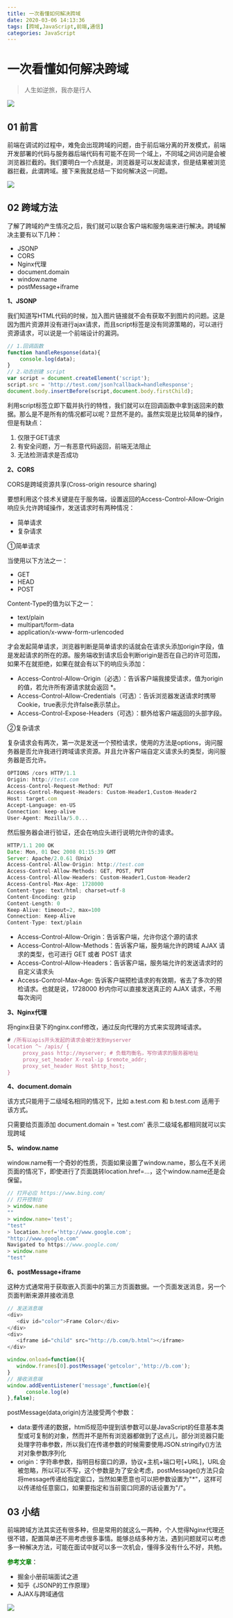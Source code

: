 ```yaml
---
title: 一次看懂如何解决跨域
date: 2020-03-06 14:13:36
tags: [跨域,JavaScript,前端,通信]
categories: JavaScript
---
```


# 一次看懂如何解决跨域

>  人生如逆旅，我亦是行人

![](../common/1.gif)



## 01 前言



前端在调试的过程中，难免会出现跨域的问题，由于前后端分离的开发模式，前端开发部署的代码与服务器后端代码有可能不在同一个域上，不同域之间访问是会被浏览器拦截的。我们要明白一个点就是，浏览器是可以发起请求，但是结果被浏览器拦截，此谓跨域。接下来我就总结一下如何解决这一问题。

![](./img/1.png)



## 02 跨域方法



了解了跨域的产生情况之后，我们就可以联合客户端和服务端来进行解决。跨域解决主要有以下几种：

- JSONP
- CORS
- Nginx代理
- document.domain
- window.name
- postMessage+iframe



**1、JSONP**

我们知道写HTML代码的时候，加入图片链接就不会有获取不到图片的问题。这是因为图片资源并没有进行ajax请求，而且script标签是没有同源策略的，可以进行资源请求，可以说是一个前端设计的漏洞。

```javascript
// 1.回调函数
function handleResponse(data){
    console.log(data);
}
// 2.动态创建 script 
var script = document.createElement('script');
script.src = 'http://test.com/json?callback=handleResponse';
document.body.insertBefore(script,document.body.firstChild);
```

利用script标签立即下载并执行的特性，我们就可以在回调函数中拿到返回来的数据。那么是不是所有的情况都可以呢？显然不是的。虽然实现是比较简单的操作，但是有缺点：

1. 仅限于GET请求
2. 有安全问题，万一有恶意代码返回，前端无法阻止
3. 无法检测请求是否成功



**2、CORS**

CORS是跨域资源共享(Cross-origin resource sharing)

要想利用这个技术关键是在于服务端，设置返回的Access-Control-Allow-Origin响应头允许跨域操作，发送请求时有两种情况：

- 简单请求
- 复杂请求

①简单请求

当使用以下方法之一：

- GET
- HEAD
- POST

Content-Type的值为以下之一：

- text/plain
- multipart/form-data
- application/x-www-form-urlencoded

才会发起简单请求，浏览器判断是简单请求的话就会在请求头添加origin字段，值是发起请求的所在的源。服务端收到请求后会判断origin是否在自己的许可范围，如果不在就拒绝，如果在就会有以下的响应头添加：

- Access-Control-Allow-Origin（必选）：告诉客户端我接受请求，值为origin的值，若允许所有源请求就会返回 *。
- Access-Control-Allow-Credentials（可选）：告诉浏览器发送请求时携带Cookie，true表示允许false表示禁止。
- Access-Control-Expose-Headers（可选）：额外给客户端返回的头部字段。



②复杂请求

复杂请求会有两次，第一次是发送一个预检请求，使用的方法是options，询问服务器是否允许我进行跨域请求资源。并且允许客户端自定义请求头的类型，询问服务器是否允许。

```javascript
OPTIONS /cors HTTP/1.1
Origin: http://test.com
Access-Control-Request-Method: PUT
Access-Control-Request-Headers: Custom-Header1,Custom-Header2
Host: target.com
Accept-Language: en-US
Connection: keep-alive
User-Agent: Mozilla/5.0...
```

然后服务器会进行验证，还会在响应头进行说明允许你的请求。

 

```javascript
HTTP/1.1 200 OK
Date: Mon, 01 Dec 2008 01:15:39 GMT
Server: Apache/2.0.61（Unix）
Access-Control-Allow-Origin: http://test.com
Access-Control-Allow-Methods: GET, POST, PUT
Access-Control-Allow-Headers: Custom-Header1,Custom-Header2
Access-Control-Max-Age: 1728000
Content-type: text/html; charset=utf-8
Content-Encoding: gzip
Content-Length: 0
Keep-Alive: timeout=2, max=100
Connection: Keep-Alive
Content-Type: text/plain
```

- Access-Control-Allow-Origin：告诉客户端，允许你这个源的请求
- Access-Control-Allow-Methods：告诉客户端，服务端允许的跨域 AJAX 请求的类型，也可进行 GET 或者 POST 请求
- Access-Control-Allow-Headers：告诉客户端，服务端允许的发送请求时的自定义请求头
- Access-Control-Max-Age: 告诉客户端预检请求的有效期，省去了多次的预检请求。也就是说，1728000 秒内你可以直接发送真正的 AJAX 请求，不用每次询问



**3、Nginx代理**

将nginx目录下的nginx.conf修改，通过反向代理的方式来实现跨域请求。

```javascript
# /所有以apis开头发起的请求会被分发到myserver
location ^~ /apis/ {
     proxy_pass http://myserver; # 负载均衡名，写你请求的服务器地址
     proxy_set_header X-real-ip $remote_addr;
     proxy_set_header Host $http_host;
}
```



**4、document.domain**

该方式只能用于二级域名相同的情况下，比如 a.test.com 和 b.test.com 适用于该方式。

只需要给页面添加 document.domain = 'test.com' 表示二级域名都相同就可以实现跨域



**5、window.name**

window.name有一个奇妙的性质，页面如果设置了window.name，那么在不关闭页面的情况下，即使进行了页面跳转location.href=...，这个window.name还是会保留。

```javascript
// 打开必应 https://www.bing.com/
// 打开控制台
> window.name
""
> window.name='test';
"test"
> location.href='http://www.google.com';
"http://www.google.com"
Navigated to https://www.google.com/
> window.name
"test"
```



**6、postMessage+iframe**

这种方式通常用于获取嵌入页面中的第三方页面数据。一个页面发送消息，另一个页面判断来源并接收消息

```javascript
// 发送消息端
<div>
   <div id="color">Frame Color</div>
</div>
<div>
   <iframe id="child" src="http://b.com/b.html"></iframe>
</div>

window.onload=function(){
   window.frames[0].postMessage('getcolor','http://b.com');
}
// 接收消息端
window.addEventListener('message',function(e){
      console.log(e)
},false);
```



postMessage(data,origin)方法接受两个参数：

- data:要传递的数据，html5规范中提到该参数可以是JavaScript的任意基本类型或可复制的对象，然而并不是所有浏览器都做到了这点儿，部分浏览器只能处理字符串参数，所以我们在传递参数的时候需要使用JSON.stringify()方法对对象参数序列化
- origin：字符串参数，指明目标窗口的源，协议+主机+端口号[+URL]，URL会被忽略，所以可以不写，这个参数是为了安全考虑，postMessage()方法只会将message传递给指定窗口，当然如果愿意也可以把参数设置为"*"，这样可以传递给任意窗口，如果要指定和当前窗口同源的话设置为"/"。



## 03 小结



前端跨域方法其实还有很多种，但是常用的就这么一两种，个人觉得Nginx代理还很不错，配置简单还不用考虑很多事情。能够总结多种方法，遇到问题就可以考虑多一种解决方法，可能在面试中就可以多一次机会，懂得多没有什么不好，共勉。



**<font color="green">参考文章</font>**：

- 掘金小册前端面试之道
- 知乎《JSONP的工作原理》
- AJAX与跨域通信



![](../common/2.gif)